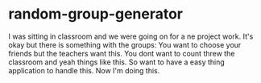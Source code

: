 # random-group-generator
I was sitting in classroom and we were going on for a ne project work. It's okay but there is something with the groups: You want to choose your friends but the teachers want this. You dont want to count threw the classroom and yeah things like this. So want to have a easy thing application to handle this. Now I'm doing this.
